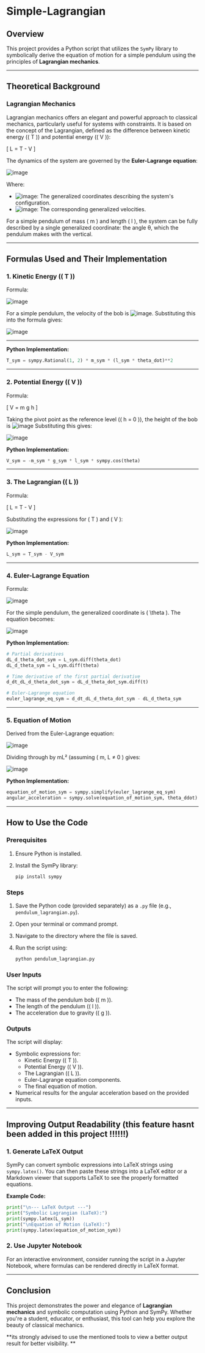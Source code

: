 # Simple-Lagrangian

## Overview

This project provides a Python script that utilizes the `SymPy` library to symbolically derive the equation of motion for a simple pendulum using the principles of **Lagrangian mechanics**.

---

## Theoretical Background

### Lagrangian Mechanics

Lagrangian mechanics offers an elegant and powerful approach to classical mechanics, particularly useful for systems with constraints. It is based on the concept of the Lagrangian, defined as the difference between kinetic energy (\( T \)) and potential energy (\( V \)):

\[
L = T - V
\]

The dynamics of the system are governed by the **Euler-Lagrange equation**:

![image](https://github.com/RobelAmare/Simple-Lagrangian/blob/main/Screenshot%202025-05-13%20164833.png)

Where:
-  ![image](https://github.com/RobelAmare/Simple-Lagrangian/blob/main/qi.png): The generalized coordinates describing the system's configuration.
-  ![image](https://github.com/RobelAmare/Simple-Lagrangian/blob/main/qi_dot.png): The corresponding generalized velocities.

For a simple pendulum of mass \( m \) and length \( l \), the system can be fully described by a single generalized coordinate: the angle  θ, which the pendulum makes with the vertical.

---

## Formulas Used and Their Implementation

### 1. Kinetic Energy (\( T \))

Formula:

![image](https://github.com/RobelAmare/Simple-Lagrangian/blob/main/kinetic%20formula.png)

For a simple pendulum, the velocity of the bob is ![image](https://github.com/RobelAmare/Simple-Lagrangian/blob/main/velocity.png). Substituting this into the formula gives:

![image](https://github.com/RobelAmare/Simple-Lagrangian/blob/main/kinetic%20energy%20second%20formula.png)

---

**Python Implementation:**

```python
T_sym = sympy.Rational(1, 2) * m_sym * (l_sym * theta_dot)**2
```

---

### 2. Potential Energy (\( V \))

Formula:

\[
V = m g h
\]

Taking the pivot point as the reference level (\( h = 0 \)), the height of the bob is ![image](https://github.com/RobelAmare/Simple-Lagrangian/blob/main/height%20of%20the%20bob%20.png)
Substituting this gives:

![image](https://github.com/RobelAmare/Simple-Lagrangian/blob/main/potential_energy.png)

**Python Implementation:**

```python
V_sym = -m_sym * g_sym * l_sym * sympy.cos(theta)
```

---

### 3. The Lagrangian (\( L \))

Formula:

\[
L = T - V
\]

Substituting the expressions for \( T \) and \( V \):

![image](https://github.com/RobelAmare/Simple-Lagrangian/blob/main/The%20Lagrangian%20.png)

**Python Implementation:**

```python
L_sym = T_sym - V_sym
```

---

### 4. Euler-Lagrange Equation

Formula:

![image](https://github.com/RobelAmare/Simple-Lagrangian/blob/main/Euler-Lagrangef2.png)

For the simple pendulum, the generalized coordinate is \( \theta \). The equation becomes:

![image](https://github.com/RobelAmare/Simple-Lagrangian/blob/main/for%20simple%20pendulum.png)

**Python Implementation:**

```python
# Partial derivatives
dL_d_theta_dot_sym = L_sym.diff(theta_dot)
dL_d_theta_sym = L_sym.diff(theta)

# Time derivative of the first partial derivative
d_dt_dL_d_theta_dot_sym = dL_d_theta_dot_sym.diff(t)

# Euler-Lagrange equation
euler_lagrange_eq_sym = d_dt_dL_d_theta_dot_sym - dL_d_theta_sym
```

---

### 5. Equation of Motion

Derived from the Euler-Lagrange equation:

![image](https://github.com/RobelAmare/Simple-Lagrangian/blob/main/equation%20of%20motion%20from%20euler-lagrange.png)

Dividing through by mL² (assuming \( m, L ≠ 0 ) gives:

![image](https://github.com/RobelAmare/Simple-Lagrangian/blob/main/equation%20of%20motion%20final.png)

**Python Implementation:**

```python
equation_of_motion_sym = sympy.simplify(euler_lagrange_eq_sym)
angular_acceleration = sympy.solve(equation_of_motion_sym, theta_ddot)
```

---

## How to Use the Code

### Prerequisites

1. Ensure Python is installed.
2. Install the SymPy library:

   ```bash
   pip install sympy
   ```

### Steps

1. Save the Python code (provided separately) as a `.py` file (e.g., `pendulum_lagrangian.py`).
2. Open your terminal or command prompt.
3. Navigate to the directory where the file is saved.
4. Run the script using:

   ```bash
   python pendulum_lagrangian.py
   ```

### User Inputs

The script will prompt you to enter the following:
- The mass of the pendulum bob (\( m \)).
- The length of the pendulum (\( l \)).
- The acceleration due to gravity (\( g \)).

### Outputs

The script will display:
- Symbolic expressions for:
  - Kinetic Energy (\( T \)).
  - Potential Energy (\( V \)).
  - The Lagrangian (\( L \)).
  - Euler-Lagrange equation components.
  - The final equation of motion.
- Numerical results for the angular acceleration based on the provided inputs.

---

## Improving Output Readability (this feature hasnt been added in this project  !!!!!!)

### 1. Generate LaTeX Output

SymPy can convert symbolic expressions into LaTeX strings using `sympy.latex()`. You can then paste these strings into a LaTeX editor or a Markdown viewer that supports LaTeX to see the properly formatted equations.

**Example Code:**

```python
print("\n--- LaTeX Output ---")
print("Symbolic Lagrangian (LaTeX):")
print(sympy.latex(L_sym))
print("\nEquation of Motion (LaTeX):")
print(sympy.latex(equation_of_motion_sym))
```

### 2. Use Jupyter Notebook

For an interactive environment, consider running the script in a Jupyter Notebook, where formulas can be rendered directly in LaTeX format.

---

## Conclusion

This project demonstrates the power and elegance of **Lagrangian mechanics** and symbolic computation using Python and SymPy. Whether you're a student, educator, or enthusiast, this tool can help you explore the beauty of classical mechanics.

**its strongly advised to use the mentioned tools to view a better output result for better visibility.
**
